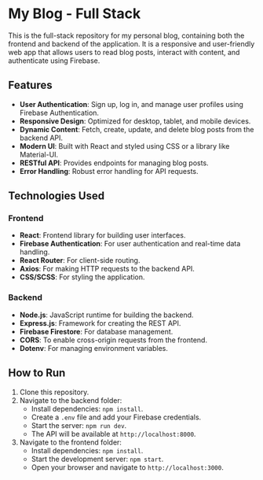 # My Blog - Full Stack

This is the full-stack repository for my personal blog, containing both the frontend and backend of the application. It is a responsive and user-friendly web app that allows users to read blog posts, interact with content, and authenticate using Firebase.

## Features
- **User Authentication**: Sign up, log in, and manage user profiles using Firebase Authentication.
- **Responsive Design**: Optimized for desktop, tablet, and mobile devices.
- **Dynamic Content**: Fetch, create, update, and delete blog posts from the backend API.
- **Modern UI**: Built with React and styled using CSS or a library like Material-UI.
- **RESTful API**: Provides endpoints for managing blog posts.
- **Error Handling**: Robust error handling for API requests.

## Technologies Used

### Frontend
- **React**: Frontend library for building user interfaces.
- **Firebase Authentication**: For user authentication and real-time data handling.
- **React Router**: For client-side routing.
- **Axios**: For making HTTP requests to the backend API.
- **CSS/SCSS**: For styling the application.

### Backend
- **Node.js**: JavaScript runtime for building the backend.
- **Express.js**: Framework for creating the REST API.
- **Firebase Firestore**: For database management.
- **CORS**: To enable cross-origin requests from the frontend.
- **Dotenv**: For managing environment variables.

## How to Run
1. Clone this repository.
2. Navigate to the backend folder:
   - Install dependencies: `npm install`.
   - Create a `.env` file and add your Firebase credentials.
   - Start the server: `npm run dev`.
   - The API will be available at `http://localhost:8000`.
3. Navigate to the frontend folder:
   - Install dependencies: `npm install`.
   - Start the development server: `npm start`.
   - Open your browser and navigate to `http://localhost:3000`.
